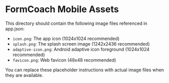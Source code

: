 # FormCoach Mobile Assets

This directory should contain the following image files referenced in app.json:

- `icon.png`: The app icon (1024x1024 recommended)
- `splash.png`: The splash screen image (1242x2436 recommended)
- `adaptive-icon.png`: Android adaptive icon foreground (1024x1024 recommended)
- `favicon.png`: Web favicon (48x48 recommended)

You can replace these placeholder instructions with actual image files when they are available.